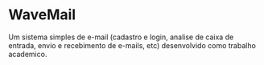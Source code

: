 # WaveMail
Um sistema simples de e-mail (cadastro e login, analise de caixa de entrada, envio e recebimento de e-mails, etc) desenvolvido como trabalho academico. 
